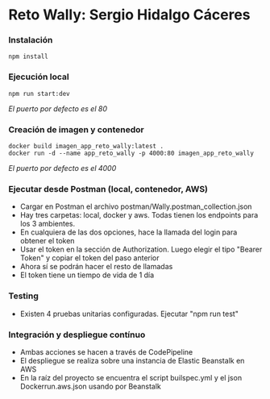 # Reto Wally: Sergio Hidalgo Cáceres

### Instalación

```
npm install
```

### Ejecución local

```
npm run start:dev
```

_El puerto por defecto es el 80_

### Creación de imagen y contenedor

```
docker build imagen_app_reto_wally:latest .
docker run -d --name app_reto_wally -p 4000:80 imagen_app_reto_wally
```

_El puerto por defecto es el 4000_

### Ejecutar desde Postman (local, contenedor, AWS)

- Cargar en Postman el archivo postman/Wally.postman_collection.json
- Hay tres carpetas: local, docker y aws. Todas tienen los endpoints para los 3 ambientes.
- En cualquiera de las dos opciones, hace la llamada del login para obtener el token
- Usar el token en la sección de Authorization. Luego elegir el tipo "Bearer Token" y copiar el token del paso anterior
- Ahora sí se podrán hacer el resto de llamadas
- El token tiene un tiempo de vida de 1 día

### Testing

- Existen 4 pruebas unitarias configuradas. Ejecutar "npm run test"

### Integración y despliegue contínuo

- Ambas acciones se hacen a través de CodePipeline
- El despliegue se realiza sobre una instancia de Elastic Beanstalk en AWS
- En la raíz del proyecto se encuentra el script builspec.yml y el json Dockerrun.aws.json usando por Beanstalk

